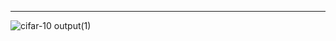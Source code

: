 <!--Cifar Visualization Result-->
___
![cifar-10 output(1)](https://github.com/user-attachments/assets/c76e3e1a-e316-4597-bee9-7c92bc1e010a)
